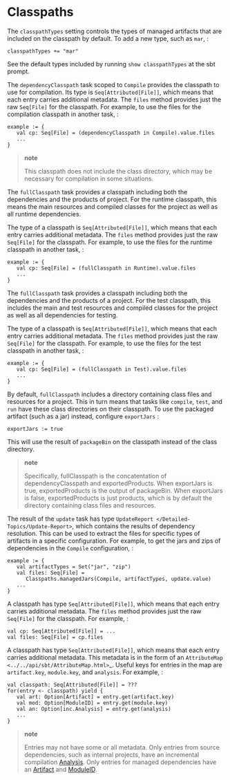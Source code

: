 Classpaths
==========

The `classpathTypes` setting controls the types of managed artifacts
that are included on the classpath by default. To add a new type, such
as `mar`, :

    classpathTypes += "mar"

See the default types included by running `show classpathTypes` at the
sbt prompt.

The `dependencyClasspath` task scoped to `Compile` provides the
classpath to use for compilation. Its type is `Seq[Attributed[File]]`,
which means that each entry carries additional metadata. The `files`
method provides just the raw `Seq[File]` for the classpath. For example,
to use the files for the compilation classpath in another task, :

    example := {
       val cp: Seq[File] = (dependencyClasspath in Compile).value.files
       ...
    }

> **note**
>
> This classpath does not include the class directory, which may be
> necessary for compilation in some situations.

The `fullClasspath` task provides a classpath including both the
dependencies and the products of project. For the runtime classpath,
this means the main resources and compiled classes for the project as
well as all runtime dependencies.

The type of a classpath is `Seq[Attributed[File]]`, which means that
each entry carries additional metadata. The `files` method provides just
the raw `Seq[File]` for the classpath. For example, to use the files for
the runtime classpath in another task, :

    example := {
       val cp: Seq[File] = (fullClasspath in Runtime).value.files
       ...
    }

The `fullClasspath` task provides a classpath including both the
dependencies and the products of a project. For the test classpath, this
includes the main and test resources and compiled classes for the
project as well as all dependencies for testing.

The type of a classpath is `Seq[Attributed[File]]`, which means that
each entry carries additional metadata. The `files` method provides just
the raw `Seq[File]` for the classpath. For example, to use the files for
the test classpath in another task, :

    example := {
       val cp: Seq[File] = (fullClasspath in Test).value.files
       ...
    }

By default, `fullClasspath` includes a directory containing class files
and resources for a project. This in turn means that tasks like
`compile`, `test`, and `run` have these class directories on their
classpath. To use the packaged artifact (such as a jar) instead,
configure `exportJars` :

    exportJars := true

This will use the result of `packageBin` on the classpath instead of the
class directory.

> **note**
>
> Specifically, fullClasspath is the concatentation of
> dependencyClasspath and exportedProducts. When exportJars is true,
> exportedProducts is the output of packageBin. When exportJars is
> false, exportedProducts is just products, which is by default the
> directory containing class files and resources.

The result of the `update` task has type
`UpdateReport </Detailed-Topics/Update-Report>`, which contains the
results of dependency resolution. This can be used to extract the files
for specific types of artifacts in a specific configuration. For
example, to get the jars and zips of dependencies in the `Compile`
configuration, :

    example := {
       val artifactTypes = Set("jar", "zip")
       val files: Seq[File] =
          Classpaths.managedJars(Compile, artifactTypes, update.value)
       ...
    }

A classpath has type `Seq[Attributed[File]]`, which means that each
entry carries additional metadata. The `files` method provides just the
raw `Seq[File]` for the classpath. For example, :

    val cp: Seq[Attributed[File]] = ...
    val files: Seq[File] = cp.files

A classpath has type `Seq[Attributed[File]]`, which means that each
entry carries additional metadata. This metadata is in the form of an
`AttributeMap <../../api/sbt/AttributeMap.html>`\_. Useful keys for
entries in the map are `artifact.key`, `module.key`, and `analysis`. For
example, :

    val classpath: Seq[Attributed[File]] = ???
    for(entry <- classpath) yield {
       val art: Option[Artifact] = entry.get(artifact.key)
       val mod: Option[ModuleID] = entry.get(module.key)
       val an: Option[inc.Analysis] = entry.get(analysis)
       ...
    }

> **note**
>
> Entries may not have some or all metadata. Only entries from source
> dependencies, such as internal projects, have an incremental
> compilation [Analysis](../../api/sbt/inc/Analysis.html). Only entries
> for managed dependencies have an
> [Artifact](../../api/sbt/Artifact.html) and
> [ModuleID](../../api/sbt/ModuleID.html).
